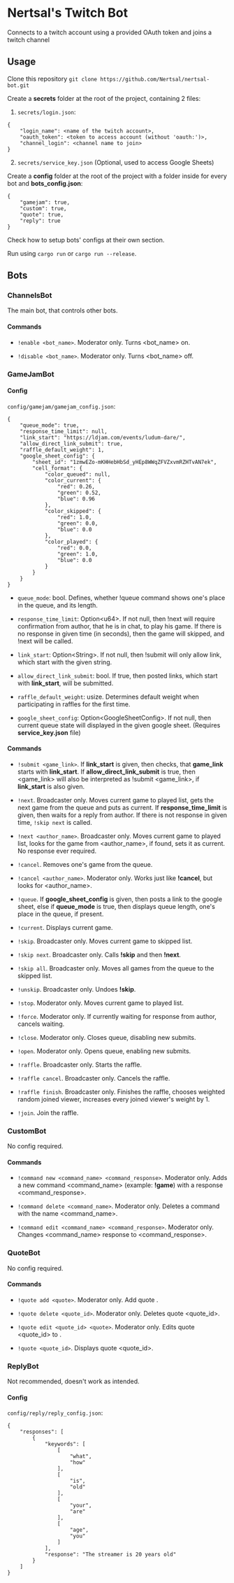# Nertsal's Twitch Bot

Connects to a twitch account using a provided OAuth token and joins a twitch channel

## Usage

Clone this repository `git clone https://github.com/Nertsal/nertsal-bot.git`

Create a **secrets** folder at the root of the project, containing 2 files:
1. `secrets/login.json`:
```
{
    "login_name": <name of the twitch account>,
    "oauth_token": <token to access account (without 'oauth:')>,
    "channel_login": <channel name to join>
}
```
2. `secrets/service_key.json` (Optional, used to access Google Sheets)

Create a **config** folder at the root of the project with a folder inside for every bot and **bots_config.json**:
```
{
    "gamejam": true,
    "custom": true,
    "quote": true,
    "reply": true
}
```

Check how to setup bots' configs at their own section.

Run using `cargo run` or `cargo run --release`.

## Bots

### **ChannelsBot**

The main bot, that controls other bots.

#### Commands

- `!enable <bot_name>`. Moderator only. Turns <bot_name> on.

- `!disable <bot_name>`. Moderator only. Turns <bot_name> off.

### **GameJamBot**

#### Config

`config/gamejam/gamejam_config.json`:
```
{
    "queue_mode": true,
    "response_time_limit": null,
    "link_start": "https://ldjam.com/events/ludum-dare/",
    "allow_direct_link_submit": true,
    "raffle_default_weight": 1,
    "google_sheet_config": {
        "sheet_id": "1zmwEZo-mKHHebHbSd_yHEp8WWqZFVZxvmRZHTvAN7ek",
        "cell_format": {
            "color_queued": null,
            "color_current": {
                "red": 0.26,
                "green": 0.52,
                "blue": 0.96
            },
            "color_skipped": {
                "red": 1.0,
                "green": 0.0,
                "blue": 0.0
            },
            "color_played": {
                "red": 0.0,
                "green": 1.0,
                "blue": 0.0
            }
        }
    }
}
```

- `queue_mode`: bool. Defines, whether !queue command shows one's place in the queue, and its length.

- `response_time_limit`: Option\<u64\>. If not null, then !next will require confirmation from author, that he is in chat, to play his game. If there is no response in given time (in seconds), then the game will skipped, and !next will be called.

- `link_start`: Option\<String\>. If not null, then !submit will only allow link, which start with the given string.

- `allow_direct_link_submit`: bool. If true, then posted links, which start with **link_start**, will be submitted.

- `raffle_default_weight`: usize. Determines default weight when participating in raffles for the first time.

- `google_sheet_config`: Option\<GoogleSheetConfig\>. If not null, then current queue state will displayed in the given google sheet. (Requires **service_key.json** file)

#### Commands

- `!submit <game_link>`. If **link_start** is given, then checks, that **game_link** starts with **link_start**. If **allow_direct_link_submit** is true, then <game_link> will also be interpreted as !submit <game_link>, if **link_start** is also given.

- `!next`. Broadcaster only. Moves current game to played list, gets the next game from the queue and puts as current. If **response_time_limit** is given, then waits for a reply from author. If there is not response in given time, `!skip next` is called.

- `!next <author_name>`. Broadcaster only. Moves current game to played list, looks for the game from <author_name>, if found, sets it as current. No response ever required.

- `!cancel`. Removes one's game from the queue.

- `!cancel <author_name>`. Moderator only. Works just like **!cancel**, but looks for <author_name>.

- `!queue`. If **google_sheet_config** is given, then posts a link to the google sheet, else if **queue_mode** is true, then displays queue length, one's place in the queue, if present.

- `!current`. Displays current game.

- `!skip`. Broadcaster only. Moves current game to skipped list.

- `!skip next`. Broadcaster only. Calls **!skip** and then **!next**.

- `!skip all`. Broadcaster only. Moves all games from the queue to the skipped list.

- `!unskip`. Broadcaster only. Undoes **!skip**.

- `!stop`. Moderator only. Moves current game to played list.

- `!force`. Moderator only. If currently waiting for response from author, cancels waiting.

- `!close`. Moderator only. Closes queue, disabling new submits.

- `!open`. Moderator only. Opens queue, enabling new submits.

- `!raffle`. Broadcaster only. Starts the raffle.

- `!raffle cancel`. Broadcaster only. Cancels the raffle.

- `!raffle finish`. Broadcaster only. Finishes the raffle, chooses weighted random joined viewer, increases every joined viewer's weight by 1.

- `!join`. Join the raffle.

### **CustomBot**

No config required.

#### Commands

- `!command new <command_name> <command_response>`. Moderator only. Adds a new command <command_name> (example: **!game**) with a response <command_response>.

- `!command delete <command_name>`. Moderator only. Deletes a command with the name <command_name>.

- `!command edit <command_name> <command_response>`. Moderator only. Changes <command_name> response to <command_response>.

### **QuoteBot**

No config required.

#### Commands

- `!quote add <quote>`. Moderator only. Add quote <quote>.

- `!quote delete <quote_id>`. Moderator only. Deletes quote <quote_id>.

- `!quote edit <quote_id> <quote>`. Moderator only. Edits quote <quote_id> to <quote>.

- `!quote <quote_id>`. Displays quote <quote_id>.

### **ReplyBot**

Not recommended, doesn't work as intended.

#### Config

`config/reply/reply_config.json`:
```
{
    "responses": [
        {
            "keywords": [
                [
                    "what",
                    "how"
                ],
                [
                    "is",
                    "old"
                ],
                [
                    "your",
                    "are"
                ],
                [
                    "age",
                    "you"
                ]
            ],
            "response": "The streamer is 20 years old"
        }
    ]
}
```
